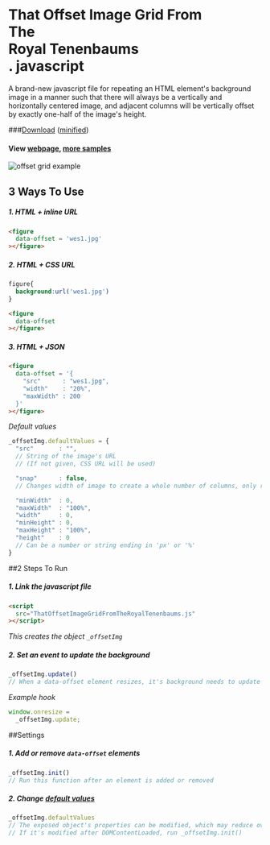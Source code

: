 # That Offset Image Grid From <br> The <br> Royal Tenenbaums <br> . javascript

A brand-new javascript file for repeating an HTML element's background image in a manner such that there will always be a vertically and horizontally centered image, and adjacent columns will be vertically offset by exactly one-half of the image's height.

###[Download](https://github.com/tvler/ThatOffsetImageGridFromTheRoyalTenenbaums.js/blob/master/ThatOffsetImageGridFromTheRoyalTenenbaums.js) ([minified](https://github.com/tvler/ThatOffsetImageGridFromTheRoyalTenenbaums.js/blob/master/ThatOffsetImageGridFromTheRoyalTenenbaums.min.js))
#### View [webpage](http://tylerdeitz.co/ThatOffsetImageGridFromTheRoyalTenenbaums.js), [more samples](http://tylerdeitz.co/ThatOffsetImageGridFromTheRoyalTenenbaums.js/samples)

![offset grid example](https://github.com/tvler/ThatOffsetImageGridFromTheRoyalTenenbaums.js/blob/master/img/wes1-offsetexample.jpg)

## 3 Ways To Use
##### 1. HTML + inline URL
```html
<figure
  data-offset = 'wes1.jpg'
></figure>
```
##### 2. HTML + CSS URL

```css
figure{
  background:url('wes1.jpg')
}
```
```html
<figure
  data-offset
></figure>
```
##### 3. HTML + JSON
```html
<figure
  data-offset = '{
    "src"      : "wes1.jpg",
    "width"    : "20%",
    "maxWidth" : 200
  }'
></figure>
```
*Default values*
```javascript
_offsetImg.defaultValues = {
  "src"       : "",
  // String of the image's URL
  // (If not given, CSS URL will be used)

  "snap"      : false,
  // Changes width of image to create a whole number of columns, only respecting one min/max property

  "minWidth"  : 0,
  "maxWidth"  : "100%",
  "width"     : 0,
  "minHeight" : 0,
  "maxHeight" : "100%",
  "height"    : 0
  // Can be a number or string ending in 'px' or '%'
}
```

##2 Steps To Run
##### 1. Link the javascript file
```html
<script
  src="ThatOffsetImageGridFromTheRoyalTenenbaums.js"
></script>
```
*This creates the object ```_offsetImg```*
##### 2. Set an event to update the background
```javascript
_offsetImg.update()
// When a data-offset element resizes, it's background needs to update
```

*Example hook*
```javascript
window.onresize =
  _offsetImg.update;
```

##Settings
##### 1. Add or remove ```data-offset``` elements
```javascript
_offsetImg.init()
// Run this function after an element is added or removed
```

##### 2. Change [default values](https://github.com/tvler/ThatOffsetImageGridFromTheRoyalTenenbaums.js#3-html--json)
```javascript
_offsetImg.defaultValues
// The exposed object's properties can be modified, which may reduce overall markup in some situations
// If it's modified after DOMContentLoaded, run _offsetImg.init()
```
